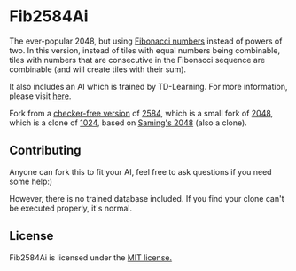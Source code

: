 # Fib2584Ai

The ever-popular 2048, but using [Fibonacci numbers](//en.wikipedia.org/wiki/Fibonacci_number) instead of powers of two. In this version, instead of tiles with equal numbers being combinable, tiles with numbers that are consecutive in the Fibonacci sequence are combinable (and will create tiles with their sum).

It also includes an AI which is trained by TD-Learning. For more information, please visit [here]().

Fork from a [checker-free version](//oxguy3.github.io/2048-Fibonacci/) of [2584](//joshlf13.github.io/2048-Fibonacci/), which is a small fork of [2048](//gabrielecirulli.github.io/2048/), which is a clone of [1024](https://play.google.com/store/apps/details?id=com.veewo.a1024), based on [Saming's 2048](http://saming.fr/p/2048/) (also a clone).

## Contributing
Anyone can fork this to fit your AI, feel free to ask questions if you need some help:)

However, there is no trained database included. If you find your clone can't be executed properly, it's normal.

## License
Fib2584Ai is licensed under the [MIT license.](//voicecrystal.lionfree.net/Others/Fib2584/LICENSE.txt)
